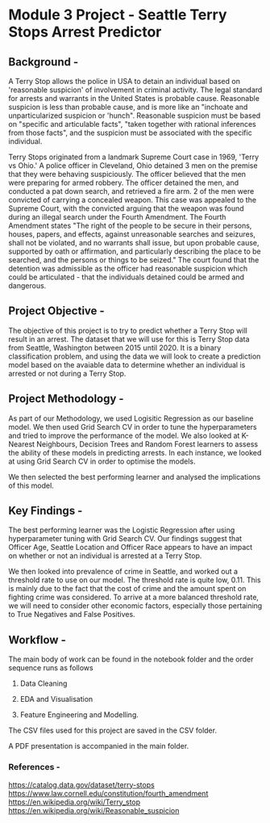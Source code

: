 
# Module 3 Project - Seattle Terry Stops Arrest Predictor

## Background - 

A Terry Stop allows the police in USA to detain an individual based on 'reasonable suspicion' of involvement in criminal activity. The legal standard for arrests and warrants in the United States is probable cause. Reasonable suspicion is less than probable cause, and is more like an "inchoate and unparticularized suspicion or 'hunch". Reasonable suspicion must be based on "specific and articulable facts", "taken together with rational inferences from those facts", and the suspicion must be associated with the specific individual.

Terry Stops originated from a landmark Supreme Court case in 1969, 'Terry vs Ohio.' A police officer in Cleveland, Ohio detained 3 men on the premise that they were behaving suspiciously. The officer believed that the men were preparing for armed robbery. The officer detained the men, and conducted a pat down search, and retrieved a fire arm. 2 of the men were convicted of carrying a concealed weapon. This case was appealed to the Supreme Court, with the convicted arguing that the weapon was found during an illegal search under the Fourth Amendment. The Fourth Amendment states "The right of the people to be secure in their persons, houses, papers, and effects, against unreasonable searches and seizures, shall not be violated, and no warrants shall issue, but upon probable cause, supported by oath or affirmation, and particularly describing the place to be searched, and the persons or things to be seized." The court found that the detention was admissible as the officer had reasonable suspicion which could be articulated - that the individuals detained could be armed and dangerous. 

## Project Objective - 

The objective of this project is to try to predict whether a Terry Stop will result in an arrest. The dataset that we will use for this is Terry Stop data from Seattle, Washington between 2015 until 2020. It is a binary classification problem, and using the data we will look to create a prediction model based on the avaiable data to determine whether an individual is arrested or not during a Terry Stop.

## Project Methodology -

As part of our Methodology, we used Logisitic Regression as our baseline model. We then used Grid Search CV in order to tune the hyperparameters and tried to improve the performance of the model. We also looked at K-Nearest Neighbours, Decision Trees and Random Forest learners to assess the ability of these models in predicting arrests. In each instance, we looked at using Grid Search CV in order to optimise the models.

We then selected the best performing learner and analysed the implications of this model.


## Key Findings - 

The best performing learner was the Logistic Regression after using hyperparameter tuning with Grid Search CV. Our findings suggest that Officer Age, Seattle Location and Officer Race appears to have an impact on whether or not an individual is arrested at a Terry Stop.

We then looked into prevalence of crime in Seattle, and worked out a threshold rate to use on our model. The threshold rate is quite low, 0.11. This is mainly due to the fact that the cost of crime and the amount spent on fighting crime was considered. To arrive at a more balanced threshold rate, we will need to consider other economic factors, especially those pertaining to True Negatives and False Positives.

## Workflow - 

The main body of work can be found in the notebook folder and the order sequence runs as follows

1) Data Cleaning

2) EDA and Visualisation

3) Feature Engineering and Modelling.

The CSV files used for this project are saved in the CSV folder.

A PDF presentation is accompanied in the main folder.

### References -

https://catalog.data.gov/dataset/terry-stops
https://www.law.cornell.edu/constitution/fourth_amendment
https://en.wikipedia.org/wiki/Terry_stop
https://en.wikipedia.org/wiki/Reasonable_suspicion
